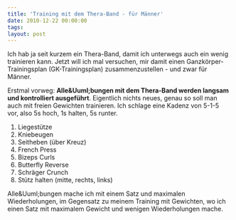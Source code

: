 ```yaml
---
title: 'Training mit dem Thera-Band - für Männer'
date: 2010-12-22 00:00:00 
tags: 
layout: post
---
```

<p>Ich hab ja seit kurzem ein Thera-Band, damit ich unterwegs auch ein wenig trainieren kann. Jetzt will ich mal versuchen, mir damit einen Ganzk&ouml;rper-Trainingsplan (GK-Trainingsplan) zusammenzustellen - und zwar f&uuml;r M&auml;nner.</p>
<p>Erstmal vorweg: <strong>Alle&amp;Uuml;bungen mit dem Thera-Band werden langsam und kontrolliert ausgef&uuml;hrt</strong>. Eigentlich nichts neues, genau so soll man auch mit freien Gewichten trainieren. Ich schlage eine Kadenz von 5-1-5 vor, also 5s hoch, 1s halten, 5s runter.</p>
<div><ol>
<li>Liegest&uuml;tze</li>
<li>Kniebeugen</li>
<li>Seitheben (&uuml;ber Kreuz)</li>
<li>French Press</li>
<li>Bizeps Curls</li>
<li>Butterfly Reverse</li>
<li>Schr&auml;ger Crunch</li>
<li>St&uuml;tz halten (mitte, rechts, links)</li>
</ol> Alle&amp;Uuml;bungen mache ich mit einem Satz und maximalen Wiederholungen, im Gegensatz zu meinem Training mit Gewichten, wo ich einen Satz mit maximalem Gewicht und wenigen Wiederholungen mache.</div>
